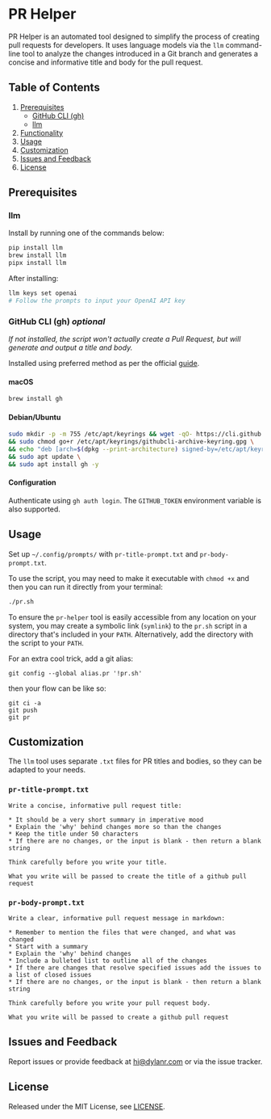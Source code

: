 # PR Helper
PR Helper is an automated tool designed to simplify the process of creating pull requests for developers. It uses language models via the `llm` command-line tool to analyze the changes introduced in a Git branch and generates a concise and informative title and body for the pull request.

## Table of Contents
1. [Prerequisites](#prerequisites)
   - [GitHub CLI (gh)](#github-cli-gh)
   - [llm](#llm)
2. [Functionality](#functionality)
3. [Usage](#usage)
4. [Customization](#customization)
5. [Issues and Feedback](#issues-and-feedback)
6. [License](#license)

## Prerequisites

### llm
Install by running one of the commands below:
```bash
pip install llm
brew install llm
pipx install llm
```
After installing:
```bash
llm keys set openai
# Follow the prompts to input your OpenAI API key
```

### GitHub CLI (gh) _optional_
_If not installed, the script won't actually create a Pull Request, but will generate and output a title and body._

Installed using preferred method as per the official [guide](https://github.com/cli/cli#installation).

#### macOS
```bash
brew install gh
```
#### Debian/Ubuntu
```bash
sudo mkdir -p -m 755 /etc/apt/keyrings && wget -qO- https://cli.github.com/packages/githubcli-archive-keyring.gpg | sudo tee /etc/apt/keyrings/githubcli-archive-keyring.gpg > /dev/null \
&& sudo chmod go+r /etc/apt/keyrings/githubcli-archive-keyring.gpg \
&& echo "deb [arch=$(dpkg --print-architecture) signed-by=/etc/apt/keyrings/githubcli-archive-keyring.gpg] https://cli.github.com/packages stable main" | sudo tee /etc/apt/sources.list.d/github-cli.list > /dev/null \
&& sudo apt update \
&& sudo apt install gh -y
```

#### Configuration
Authenticate using `gh auth login`. The `GITHUB_TOKEN` environment variable is also supported.



## Usage

Set up `~/.config/prompts/` with `pr-title-prompt.txt` and `pr-body-prompt.txt`.

To use the script, you may need to make it executable with `chmod +x` and then you can run it directly from your terminal:
```bash
./pr.sh
```
To ensure the `pr-helper` tool is easily accessible from any location on your system, you may create a symbolic link (`symlink`) to the `pr.sh` script in a directory that's included in your `PATH`. Alternatively, add the directory with the script to your `PATH`.

For an extra cool trick, add a git alias:

```
git config --global alias.pr '!pr.sh'
```
then your flow can be like so:
```
git ci -a
git push
git pr
```

## Customization

The `llm` tool uses separate `.txt` files for PR titles and bodies, so they can be adapted to your needs.

### `pr-title-prompt.txt`
```
Write a concise, informative pull request title:

* It should be a very short summary in imperative mood
* Explain the 'why' behind changes more so than the changes
* Keep the title under 50 characters
* If there are no changes, or the input is blank - then return a blank string

Think carefully before you write your title.

What you write will be passed to create the title of a github pull request
```

### `pr-body-prompt.txt`
```
Write a clear, informative pull request message in markdown:

* Remember to mention the files that were changed, and what was changed
* Start with a summary
* Explain the 'why' behind changes
* Include a bulleted list to outline all of the changes
* If there are changes that resolve specified issues add the issues to a list of closed issues
* If there are no changes, or the input is blank - then return a blank string

Think carefully before you write your pull request body.

What you write will be passed to create a github pull request
```

## Issues and Feedback

Report issues or provide feedback at [hi@dylanr.com](mailto:hi@dylanr.com) or via the issue tracker.

## License

Released under the MIT License, see [LICENSE](LICENSE).
